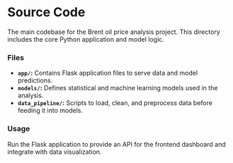 # Source Code

The main codebase for the Brent oil price analysis project. This directory includes the core Python application and model logic.

### Files
- **`app/`:** Contains Flask application files to serve data and model predictions.
- **`models/`:** Defines statistical and machine learning models used in the analysis.
- **`data_pipeline/`:** Scripts to load, clean, and preprocess data before feeding it into models.

### Usage
Run the Flask application to provide an API for the frontend dashboard and integrate with data visualization.

